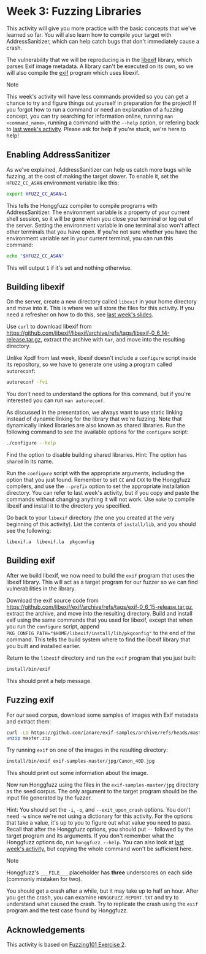 # Week 3: Fuzzing Libraries

This activity will give you more practice with the basic concepts that we've learned so far.
You will also learn how to compile your target with AddressSanitizer, which can help catch bugs that don't immediately cause a crash.

The vulnerability that we will be reproducing is in the [libexif](https://libexif.github.io/) library, which parses Exif image metadata.
A library can't be executed on its own, so we will also compile the [exif](https://github.com/libexif/exif) program which uses libexif.

> [!NOTE]
> This week's activity will have less commands provided so you can get a chance to try and figure things out yourself in preparation for the project!
> If you forgot how to run a command or need an explanation of a fuzzing concept, you can try searching for information online, running `man <command_name>`, running a command with the `--help` option, or refering back to [last week's activity](02-intro-to-fuzzing.md).
> Please ask for help if you're stuck, we're here to help!

## Enabling AddressSanitizer

As we've explained, AddressSanitizer can help us catch more bugs while fuzzing, at the cost of making the target slower.
To enable it, set the `HFUZZ_CC_ASAN` environment variable like this:

```sh
export HFUZZ_CC_ASAN=1
```

This tells the Honggfuzz compiler to compile programs with AddressSanitizer.
The environment variable is a property of your current shell session, so it will be gone when you close your terminal or log out of the server.
Setting the environment variable in one terminal also won't affect other terminals that you have open.
If you're not sure whether you have the environment variable set in your current terminal, you can run this command:

```sh
echo "$HFUZZ_CC_ASAN"
```

This will output `1` if it's set and nothing otherwise.

## Building libexif

On the server, create a new directory called `libexif` in your home directory and move into it.
This is where we will store the files for this activity.
If you need a refresher on how to do this, see [last week's slides](https://l.acmcyber.com/fuzzing-lab-1).

Use `curl` to download libexif from <https://github.com/libexif/libexif/archive/refs/tags/libexif-0_6_14-release.tar.gz>, extract the archive with `tar`, and move into the resulting directory.

Unlike Xpdf from last week, libexif doesn't include a `configure` script inside its repository, so we have to generate one using a program called `autoreconf`:

```sh
autoreconf -fvi
```

You don't need to understand the options for this command, but if you're interested you can run `man autoreconf`.

As discussed in the presentation, we always want to use static linking instead of dynamic linking for the library that we're fuzzing.
Note that dynamically linked libraries are also known as shared libraries.
Run the following command to see the available options for the `configure` script:

```sh
./configure --help
```

Find the option to disable building shared libraries.
Hint: The option has `shared` in its name.

Run the `configure` script with the appropriate arguments, including the option that you just found.
Remember to set `CC` and `CXX` to the Honggfuzz compilers, and use the `--prefix` option to set the appropriate installation directory.
You can refer to last week's activity, but if you copy and paste the commands without changing anything it will not work.
Use `make` to compile libexif and install it to the directory you specified.

Go back to your `libexif` directory (the one you created at the very beginning of this activity).
List the contents of `install/lib`, and you should see the following:

```
libexif.a  libexif.la  pkgconfig
```

## Building exif

After we build libexif, we now need to build the `exif` program that uses the libexif library.
This will act as a target program for our fuzzer so we can find vulnerabilities in the library.

Download the exif source code from <https://github.com/libexif/exif/archive/refs/tags/exif-0_6_15-release.tar.gz>, extract the archive, and move into the resulting directory.
Build and install exif using the same commands that you used for libexif, except that when you run the `configure` script, append `PKG_CONFIG_PATH="$HOME/libexif/install/lib/pkgconfig"` to the end of the command.
This tells the build system where to find the libexif library that you built and installed earlier.

Return to the `libexif` directory and run the `exif` program that you just built:

```sh
install/bin/exif
```

This should print a help message.

## Fuzzing exif

For our seed corpus, download some samples of images with Exif metadata and extract them:

```sh
curl -LO https://github.com/ianare/exif-samples/archive/refs/heads/master.zip
unzip master.zip
```

Try running `exif` on one of the images in the resulting directory:

```sh
install/bin/exif exif-samples-master/jpg/Canon_40D.jpg
```

This should print out some information about the image.

Now run Honggfuzz using the files in the `exif-samples-master/jpg` directory as the seed corpus.
The only argument to the target program should be the input file generated by the fuzzer.

Hint: You should set the `-i`, `-o`, and `--exit_upon_crash` options.
You don't need `-w` since we're not using a dictionary for this activity.
For the options that take a value, it's up to you to figure out what value you need to pass.
Recall that after the Honggfuzz options, you should put `--` followed by the target program and its arguments.
If you don't remember what the Honggfuzz options do, run `honggfuzz --help`.
You can also look at [last week's activity](02-intro-to-fuzzing.md), but copying the whole command won't be sufficient here.

> [!NOTE]
> Honggfuzz's `___FILE___` placeholder has **three** underscores on each side (commonly mistaken for two).

You should get a crash after a while, but it may take up to half an hour.
After you get the crash, you can examine `HONGGFUZZ.REPORT.TXT` and try to understand what caused the crash.
Try to replicate the crash using the `exif` program and the test case found by Honggfuzz.

## Acknowledgements

This activity is based on [Fuzzing101 Exercise 2](https://github.com/antonio-morales/Fuzzing101/tree/main/Exercise%202).
